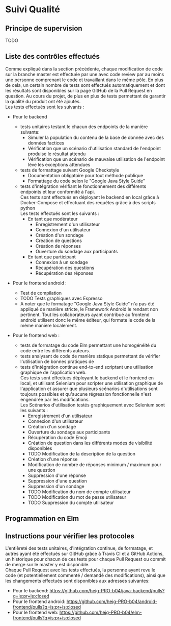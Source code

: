 # Suivi Qualité
## Principe de supervision
TODO

## Liste des contrôles effectués
Comme expliqué dans la section précédente, chaque modification de code sur la branche master est effectuée par une avec code review par au moins une personne comprenant le code et travaillant dans le même pôle. En plus de cela, un certain nombre de tests sont effectués automatiquement et dont les résultats sont disponibles sur la page GitHub de la Pull Request en question. Au cours du projet, de plus en plus de tests permettant de garantir la qualité du produit ont été ajoutés.\
Les tests effectués sont les suivants :

- Pour le backend
    - tests unitaires testant le chacun des endpoints de la manière suivante:
        - Simuler la population du contenu de la base de donnée avec des données factices
        - Vérification que un scénario d'utilisation standard de l'endpoint produise le résultat attendu
        - Vérification que un scénario de mauvaise utilisation de l'endpoint lève les exceptions attendues
    - tests de formattage suivant Google Checkstyle
        - Documentation obligatoire pour tout méthode publique
        - Formattage du code selon le "Google Java Style Guide"
    - tests d'intégration vérifiant le fonctionnement des différents endpoints et leur conformité à l'api.\
    Ces tests sont effectués en déployant le backend en local grâce à Docker-Compose et effectuant des requêtes grâce à des scripts python\
    Les tests effectués sont les suivants :
        - En tant que modérateur    
            - Enregistrement d'un utilisateur
            - Connexion d'un utilisateur
            - Création d'un sondage
            - Création de questions
            - Création de réponses
            - Ouverture du sondage aux participants
        - En tant que participant
            - Connexion à un sondage
            - Récupération des questions
            - Récupération des réponses

- Pour le frontend android :
    - Test de compilation
    - TODO Tests graphiques avec Espresso
    - A noter que le formatage "Google Java Style Guide" n'a pas été appliqué de manière stricte, le Framework Android le rendant non pertinent. Tout les collaborateurs ayant contribué au frontend android utilisent donc le même éditeur, qui formate le code de la même manière localement.

- Pour le frontend web :
    - tests de formatage du code Elm permettant une homogénéité du code entre les différents auteurs.
    - tests analysant de code de manière statique permettant de vérifier l'utilisation de bonnes pratiques de
    -  tests d'intégration continue end-to-end scriptant une utilisation graphique de l'application web.\
    Ces tests sont effectués déployant le backend et le frontend en local, et utilisant Selenium pour scripter une utilisation graphique de l'application et assurer que plusieurs scénarios d'utilisations sont toujours possibles et qu'aucune régression fonctionnelle n'est engendrée par les modifications.\
    Les Scénarios d'utilisation testés graphiquement avec Selenium sont les suivants :
        - Enregistrement d'un utilisateur
        - Connexion d'un utilisateur
        - Création d'un sondage
        - Ouverture du sondage aux participants
        - Récupération du code Emoji
        - Création de question dans les différents modes de visibilité disponibles
        - TODO Modification de la description de la question
        - Création d'une réponse
        - Modification de nombre de réponses minimum / maximum pour une question
        - Suppression d'une réponse
        - Suppression d'une question
        - Suppression d'un sondage
        - TODO Modification du nom de compte utilisateur
        - TODO Modification du mot de passe utilisateur
        - TODO Suppression du compte utilisateur

## Programmation en Elm

## Instructions pour vérifier les protocoles
L'entièreté des tests unitaires, d'intégration continue, de formatage, et autres ayant été effectués sur GitHub grâce à Travis CI et à GitHub Actions, un historique pour chacun de ces tests pour chaque Pull Request ou commit de merge sur le master y est disponible.\
Chaque Pull Request avec les tests effectués, la personne ayant revu le code (et potentiellement commenté / demandé des modifications), ainsi que les changements effectués sont disponibles aux adresses suivantes:

- Pour le backend: https://github.com/heig-PRO-b04/java-backend/pulls?q=is:pr+is:closed
- Pour le frontend android: https://github.com/heig-PRO-b04/android-frontend/pulls?q=is:pr+is:closed
- Pour le frontend web: https://github.com/heig-PRO-b04/elm-frontend/pulls?q=is:pr+is:closed
